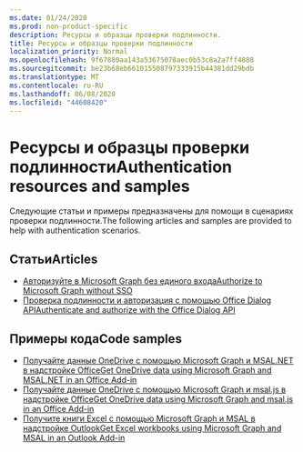 ```yaml
---
ms.date: 01/24/2020
ms.prod: non-product-specific
description: Ресурсы и образцы проверки подлинности.
title: Ресурсы и образцы проверки подлинности
localization_priority: Normal
ms.openlocfilehash: 9f67880aa143a53675078aec0b53c8a2a7ff4888
ms.sourcegitcommit: be23b68eb661015508797333915b44381dd29bdb
ms.translationtype: MT
ms.contentlocale: ru-RU
ms.lasthandoff: 06/08/2020
ms.locfileid: "44608420"
---
```

# <a name="authentication-resources-and-samples"></a><span data-ttu-id="d0ba8-103">Ресурсы и образцы проверки подлинности</span><span class="sxs-lookup"><span data-stu-id="d0ba8-103">Authentication resources and samples</span></span>

<span data-ttu-id="d0ba8-104">Следующие статьи и примеры предназначены для помощи в сценариях проверки подлинности.</span><span class="sxs-lookup"><span data-stu-id="d0ba8-104">The following articles and samples are provided to help with authentication scenarios.</span></span>

## <a name="articles"></a><span data-ttu-id="d0ba8-105">Статьи</span><span class="sxs-lookup"><span data-stu-id="d0ba8-105">Articles</span></span>

- [<span data-ttu-id="d0ba8-106">Авторизуйте в Microsoft Graph без единого входа</span><span class="sxs-lookup"><span data-stu-id="d0ba8-106">Authorize to Microsoft Graph without SSO</span></span>](authorize-to-microsoft-graph-without-sso.md)
- [<span data-ttu-id="d0ba8-107">Проверка подлинности и авторизация с помощью Office Dialog API</span><span class="sxs-lookup"><span data-stu-id="d0ba8-107">Authenticate and authorize with the Office Dialog API</span></span>](auth-with-office-dialog-api.md)

## <a name="code-samples"></a><span data-ttu-id="d0ba8-108">Примеры кода</span><span class="sxs-lookup"><span data-stu-id="d0ba8-108">Code samples</span></span>

- [<span data-ttu-id="d0ba8-109">Получайте данные OneDrive с помощью Microsoft Graph и MSAL.NET в надстройке Office</span><span class="sxs-lookup"><span data-stu-id="d0ba8-109">Get OneDrive data using Microsoft Graph and MSAL.NET in an Office Add-in</span></span>](https://github.com/OfficeDev/PnP-OfficeAddins/tree/master/Samples/auth/Office-Add-in-Microsoft-Graph-ASPNET)
- [<span data-ttu-id="d0ba8-110">Получайте данные OneDrive с помощью Microsoft Graph и msal.js в надстройке Office</span><span class="sxs-lookup"><span data-stu-id="d0ba8-110">Get OneDrive data using Microsoft Graph and msal.js in an Office Add-in</span></span>](https://github.com/OfficeDev/PnP-OfficeAddins/tree/master/Samples/auth/Office-Add-in-Microsoft-Graph-React)
- [<span data-ttu-id="d0ba8-111">Получите книги Excel с помощью Microsoft Graph и MSAL в надстройке Outlook</span><span class="sxs-lookup"><span data-stu-id="d0ba8-111">Get Excel workbooks using Microsoft Graph and MSAL in an Outlook Add-in</span></span>](https://github.com/OfficeDev/PnP-OfficeAddins/tree/master/Samples/auth/Outlook-Add-in-Microsoft-Graph-ASPNET)
